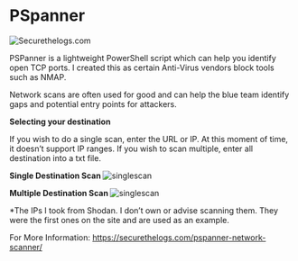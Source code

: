 # PSpanner

![Securethelogs.com](https://ctrla1tdel.files.wordpress.com/2020/01/image-37.png)


PSPanner is a lightweight PowerShell script which can help you identify open TCP ports. I created this as certain Anti-Virus vendors block tools such as NMAP.

Network scans are often used for good and can help the blue team identify gaps and potential entry points for attackers.

<b>Selecting your destination</b>

If you wish to do a single scan, enter the URL or IP. At this moment of time, it doesn’t support IP ranges. If you wish to scan multiple, enter all destination into a txt file.

<b>Single Destination Scan </b>
![singlescan](https://ctrla1tdel.files.wordpress.com/2020/01/singlescan.gif)

<b>Multiple Destination Scan </b>
![singlescan](https://ctrla1tdel.files.wordpress.com/2020/01/txtscan.gif)

*The IPs I took from Shodan. I don’t own or advise scanning them.
They were the first ones on the site and are used as an example.

For More Information: https://securethelogs.com/pspanner-network-scanner/
